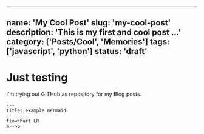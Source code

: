 

---
name: 'My Cool Post'
slug: 'my-cool-post'
description: 'This is my first and cool post ...'
category: ['Posts/Cool', 'Memories']
tags: ['javascript', 'python']
status: 'draft'
---

# Just testing

I'm trying out GITHub as repository for my Blog posts.

```mermaid
---
title: example mermaid
---
flowchart LR
a-->b
```
